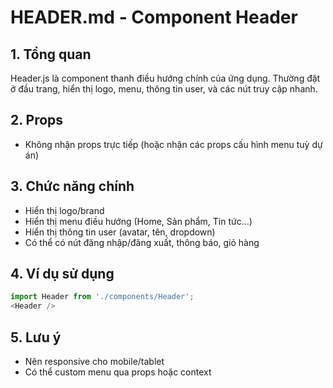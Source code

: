 # HEADER.md - Component Header

## 1. Tổng quan
Header.js là component thanh điều hướng chính của ứng dụng. Thường đặt ở đầu trang, hiển thị logo, menu, thông tin user, và các nút truy cập nhanh.

## 2. Props
- Không nhận props trực tiếp (hoặc nhận các props cấu hình menu tuỳ dự án)

## 3. Chức năng chính
- Hiển thị logo/brand
- Hiển thị menu điều hướng (Home, Sản phẩm, Tin tức...)
- Hiển thị thông tin user (avatar, tên, dropdown)
- Có thể có nút đăng nhập/đăng xuất, thông báo, giỏ hàng

## 4. Ví dụ sử dụng
```js
import Header from './components/Header';
<Header />
```

## 5. Lưu ý
- Nên responsive cho mobile/tablet
- Có thể custom menu qua props hoặc context